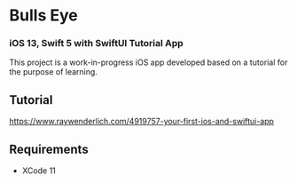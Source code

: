 #  Bulls Eye

### iOS 13, Swift 5 with SwiftUI Tutorial App

This project is a work-in-progress iOS app developed based on a tutorial for the purpose of learning.

## Tutorial

https://www.raywenderlich.com/4919757-your-first-ios-and-swiftui-app

## Requirements

- XCode 11

